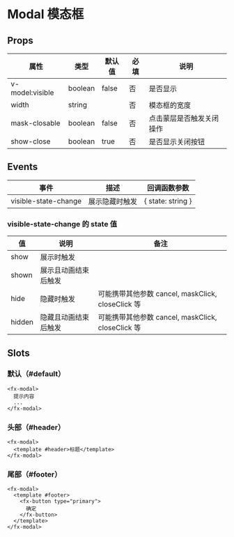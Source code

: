 # Modal 模态框

## Props

| 属性            | 类型    | 默认值 | 必填 | 说明                     |
| --------------- | ------- | ------ | ---- | ------------------------ |
| v-model:visible | boolean | false  | 否   | 是否显示                 |
| width           | string  |        | 否   | 模态框的宽度             |
| mask-closable   | boolean | false  | 否   | 点击蒙层是否触发关闭操作 |
| show-close      | boolean | true   | 否   | 是否显示关闭按钮         |

## Events

| 事件                 | 描述           | 回调函数参数      |
| -------------------- | -------------- | ----------------- |
| visible-state-change | 展示隐藏时触发 | { state: string } |

### visible-state-change 的 state 值

| 值     | 说明                 | 备注                                              |
| ------ | -------------------- | ------------------------------------------------- |
| show   | 展示时触发           |                                                   |
| shown  | 展示且动画结束后触发 |                                                   |
| hide   | 隐藏时触发           | 可能携带其他参数 cancel, maskClick, closeClick 等 |
| hidden | 隐藏且动画结束后触发 | 可能携带其他参数 cancel, maskClick, closeClick 等 |

## Slots

### 默认（#default）

```
<fx-modal>
  提示内容
  ...
</fx-modal>
```

### 头部（#header）

```
<fx-modal>
  <template #header>标题</template>
</fx-modal>
```

### 尾部（#footer）

```
<fx-modal>
  <template #footer>
    <fx-button type="primary">
      确定
    </fx-button>
  </template>
</fx-modal>
```
